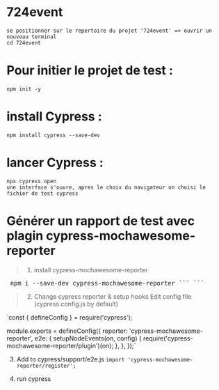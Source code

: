 # 724event
    se positionner sur le repertoire du projet '724event' => ouvrir un nouveau terminal
    cd 724event
# Pour initier le projet de test :
    npm init -y
# install Cypress : 
    npm install cypress --save-dev
# lancer Cypress : 
    npx cypress open
    une interface s'ouvre, apres le choix du navigateur on choisi le fichier de test cypress

# Générer un rapport de test avec plagin cypress-mochawesome-reporter 
> 1. install cypress-mochawesome-reporter
  
<pre> npm i --save-dev cypress-mochawesome-reporter ``` ``` </pre>

> 2. Change cypress reporter & setup hooks
    Edit config file (cypress.config.js by default)

   `const { defineConfig } = require('cypress');

module.exports = defineConfig({
  reporter: 'cypress-mochawesome-reporter',
  e2e: {
    setupNodeEvents(on, config) {
      require('cypress-mochawesome-reporter/plugin')(on);
    },
  },
});`

3. Add to cypress/support/e2e.js
    `import 'cypress-mochawesome-reporter/register';`

4. run cypress
   
















